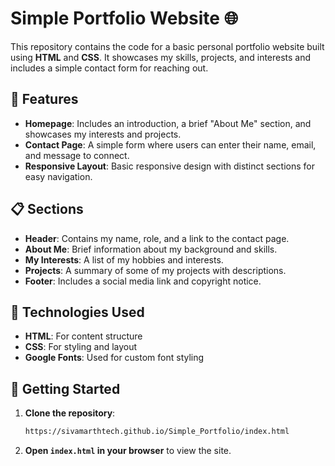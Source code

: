 # Simple Portfolio Website 🌐

This repository contains the code for a basic personal portfolio website built using **HTML** and **CSS**. It showcases my skills, projects, and interests and includes a simple contact form for reaching out.

## 🌟 Features

- **Homepage**: Includes an introduction, a brief "About Me" section, and showcases my interests and projects.
- **Contact Page**: A simple form where users can enter their name, email, and message to connect.
- **Responsive Layout**: Basic responsive design with distinct sections for easy navigation.

## 📋 Sections

- **Header**: Contains my name, role, and a link to the contact page.
- **About Me**: Brief information about my background and skills.
- **My Interests**: A list of my hobbies and interests.
- **Projects**: A summary of some of my projects with descriptions.
- **Footer**: Includes a social media link and copyright notice.

## 🎨 Technologies Used

- **HTML**: For content structure
- **CSS**: For styling and layout
- **Google Fonts**: Used for custom font styling

## 🚀 Getting Started

1. **Clone the repository**:
   ```bash
   https://sivamarthtech.github.io/Simple_Portfolio/index.html
   ```
2. **Open `index.html` in your browser** to view the site.
